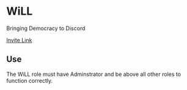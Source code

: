 # WiLL
 Bringing Democracy to Discord

[Invite Link](https://discord.com/oauth2/authorize?client_id=794073147288190981&permissions=8&scope=bot)

## Use
The WiLL role must have Adminstrator and be above all other roles to function correctly. 
